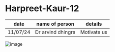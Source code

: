 # Harpreet-Kaur-12 
|date| name of person| details|
|-----|------|------|
|11/07/24|Dr arvind dhingra|Motivate us|
![image](https://github.com/user-attachments/assets/4bf9117d-56b7-45f8-9e3f-2e150f633762)

